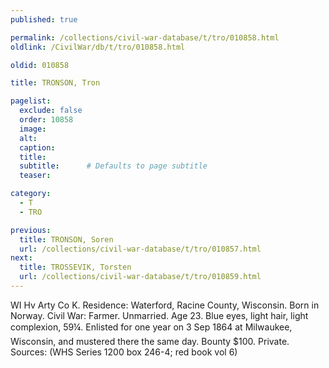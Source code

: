 ```yaml
---
published: true

permalink: /collections/civil-war-database/t/tro/010858.html
oldlink: /CivilWar/db/t/tro/010858.html

oldid: 010858

title: TRONSON, Tron

pagelist:
  exclude: false
  order: 10858
  image: 
  alt:
  caption:
  title:
  subtitle:      # Defaults to page subtitle
  teaser:

category: 
  - T 
  - TRO

previous:
  title: TRONSON, Soren
  url: /collections/civil-war-database/t/tro/010857.html  
next:
  title: TROSSEVIK, Torsten
  url: /collections/civil-war-database/t/tro/010859.html   
---
```

WI Hv Arty Co K. Residence: Waterford, Racine County, Wisconsin. Born in Norway. Civil War: Farmer. Unmarried. Age 23. Blue eyes, light hair, light complexion, 5&#146;9&frac14;&#148;. Enlisted for one year on 3 Sep 1864 at Milwaukee, Wisconsin, and mustered there the same day. Bounty $100. Private. Sources: (WHS Series 1200 box 246-4; red book vol 6)
